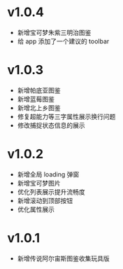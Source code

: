 # v1.0.4

- 新增宝可梦朱紫三明治图鉴
- 给 app 添加了一个建议的 toolbar

# v1.0.3

- 新增帕底亚图鉴
- 新增蓝莓图鉴
- 新增北上乡图鉴
- 修复超能力等三字属性展示换行问题
- 修改捕捉状态信息的展示

# v1.0.2

- 新增全局 loading 弹窗
- 新增宝可梦图片
- 优化列表展示提升流畅度
- 新增滚动到顶部按钮
- 优化属性展示

# v1.0.1

- 新增传说阿尔宙斯图鉴收集玩具版
